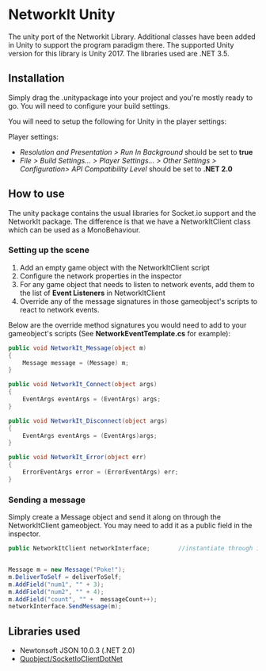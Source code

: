 # NetworkIt Unity
The unity port of the Networkit Library. Additional classes have been added in Unity to support the program paradigm there. The supported Unity version for this library is Unity 2017. The libraries used are .NET 3.5.

## Installation
Simply drag the .unitypackage into your project and you're mostly ready to go. You will need to configure your build settings.

You will need to setup the following for Unity in the player settings:

Player settings:
* *Resolution and Presentation > Run In Background* should be set to **true**
* *File > Build Settings... > Player Settings... > Other Settings > Configuration> API Compatibility Level* should be set to **.NET 2.0**

## How to use
The unity package contains the usual libraries for Socket.io support and the NetworkIt package. The difference is that we have a NetworkItClient class which can be used as a MonoBehaviour.


### Setting up the scene
1. Add an empty game object with the NetworkItClient script
2. Configure the network properties in the inspector
3. For any game object that needs to listen to network events, add them to the list of **Event Listeners** in NetworkItClient
4. Override any of the message signatures in those gameobject's scripts to react to network events. 

Below are the override method signatures you would need to add to your gameobject's scripts (See **NetworkEventTemplate.cs** for example):
```C#
public void NetworkIt_Message(object m)
{
    Message message = (Message) m;
}

public void NetworkIt_Connect(object args)
{
    EventArgs eventArgs = (EventArgs) args;
}

public void NetworkIt_Disconnect(object args)
{
    EventArgs eventArgs = (EventArgs)args;
}

public void NetworkIt_Error(object err)
{
    ErrorEventArgs error = (ErrorEventArgs) err;
}

```

### Sending a message
Simply create a Message object and send it along on through the NetworkItClient gameobject. You may need to add it as a public field in the inspector.

```C#
public NetworkItClient networkInterface;		//instantiate through inspector


Message m = new Message("Poke!");
m.DeliverToSelf = deliverToSelf;
m.AddField("num1", "" + 3);
m.AddField("num2", "" + 4);
m.AddField("count", "" +  messageCount++);
networkInterface.SendMessage(m);
```


## Libraries used

* Newtonsoft JSON 10.0.3 (.NET 2.0)
* [Quobject/SocketIoClientDotNet](https://github.com/Quobject/SocketIoClientDotNet)

